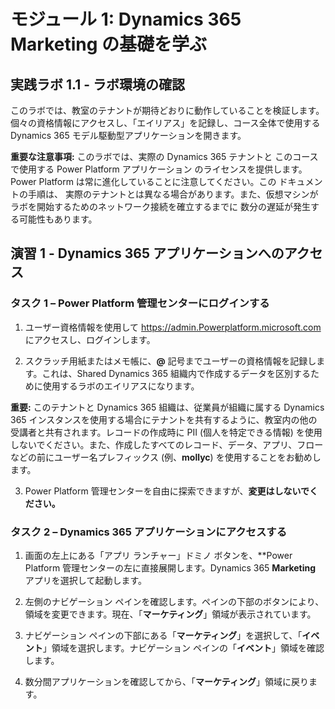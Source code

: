 ﻿---
lab:
    title: 'ラボ 1.1: ラボ環境の確認'
    module: 'モジュール 1: Dynamics 365 Marketing の基礎を学ぶ'
---


モジュール 1: Dynamics 365 Marketing の基礎を学ぶ
========================

## 実践ラボ 1.1 - ラボ環境の確認 

このラボでは、教室のテナントが期待どおりに動作していることを検証します。個々の資格情報にアクセスし、「エイリアス」を記録し、コース全体で使用する Dynamics 365 モデル駆動型アプリケーションを開きます。 

**重要な注意事項:** このラボでは、実際の Dynamics 365 テナントと
このコースで使用する Power Platform アプリケーション
のライセンスを提供します。Power Platform は常に進化していることに注意してください。この
ドキュメントの手順は、
実際のテナントとは異なる場合があります。また、仮想マシンがラボを開始するためのネットワーク接続を確立するまでに
数分の遅延が発生する可能性もあります。

演習 1 - Dynamics 365 アプリケーションへのアクセス
---------------------------------------------------

### タスク 1 – Power Platform 管理センターにログインする

1.  ユーザー資格情報を使用して <https://admin.Powerplatform.microsoft.com> にアクセスし、ログインします。

2. スクラッチ用紙またはメモ帳に、**@** 記号までユーザーの資格情報を記録します。これは、Shared Dynamics 365 組織内で作成するデータを区別するために使用するラボのエイリアスになります。 

**重要:** このテナントと Dynamics 365 組織は、従業員が組織に属する Dynamics 365 インスタンスを使用する場合にテナントを共有するように、教室内の他の受講者と共有されます。レコードの作成時に PII (個人を特定できる情報) を使用しないでください。また、作成したすべてのレコード、データ、アプリ、フローなどの前にユーザー名プレフィックス (例、**mollyc**) を使用することをお勧めします。

3. Power Platform 管理センターを自由に探索できますが、**変更はしないでください。**

### タスク 2 – Dynamics 365 アプリケーションにアクセスする

1.  画面の左上にある「アプリ ランチャー」ドミノ ボタンを、**Power Platform 管理センターの左に直接展開します。Dynamics 365 **Marketing** アプリを選択して起動します。

2.  左側のナビゲーション ペインを確認します。ペインの下部のボタンにより、領域を変更できます。現在、「**マーケティング**」領域が表示されています。 

3.  ナビゲーション ペインの下部にある「**マーケティング**」を選択して、「**イベント**」領域を選択します。ナビゲーション ペインの「**イベント**」領域を確認します。  

4. 数分間アプリケーションを確認してから、「**マーケティング**」領域に戻ります。
